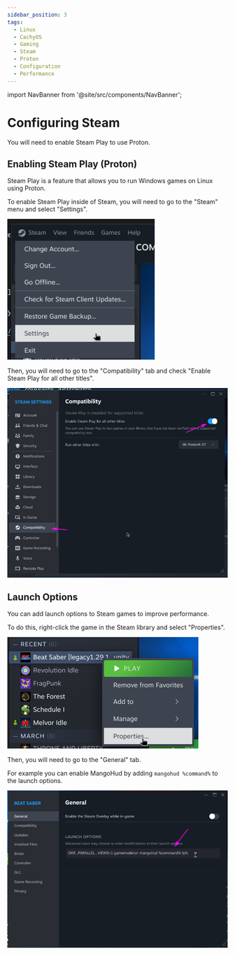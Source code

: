 ```yaml
---
sidebar_position: 3
tags:
  - Linux
  - CachyOS
  - Gaming
  - Steam
  - Proton
  - Configuration
  - Performance
---
```


import NavBanner from '@site/src/components/NavBanner';

# Configuring Steam

<NavBanner href="/wiki/cachyos/gaming/about" text="Return to Gaming Guide" />

You will need to enable Steam Play to use Proton.

## Enabling Steam Play (Proton)

Steam Play is a feature that allows you to run Windows games on Linux using Proton.

To enable Steam Play inside of Steam, you will need to go to the "Steam" menu and select "Settings".

![Steam Settings](./img/steam-settings.png)

Then, you will need to go to the "Compatibility" tab and check "Enable Steam Play for all other titles".

![Steam Play](./img/steam-play.png)

## Launch Options

You can add launch options to Steam games to improve performance.

To do this, right-click the game in the Steam library and select "Properties".

![Steam Properties](./img/steam-game-properties.png)

Then, you will need to go to the "General" tab.

For example you can enable MangoHud by adding `mangohud %command%` to the launch options.

![Steam Launch Options](./img/steam-game-launch-args.png)
